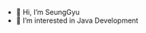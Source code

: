 - 👋 Hi, I’m SeungGyu
- 👀 I’m interested in Java Development


<!---
SonSeungGyu/SonSeungGyu is a ✨ special ✨ repository because its `README.md` (this file) appears on your GitHub profile.
You can click the Preview link to take a look at your changes.
--->
